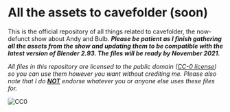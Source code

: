 # All the assets to cavefolder (soon)

This is the official repository of all things related to cavefolder, the now-defunct show about Andy and Bulb. _**Please be patient as I finish gathering all the assets from the show and updating them to be compatible with the latest version of Blender 2.93. The files will be ready by November 2021.**_

*All files in this repository are licensed to the public domain ([CC-0 license](https://creativecommons.org/share-your-work/public-domain/cc0)) so you can use them however you want without crediting me. Please also note that I do <ins>**NOT**</ins> endorse whatever you or anyone else uses these files for.*

![CC0](https://licensebuttons.net/p/zero/1.0/88x31.png)
